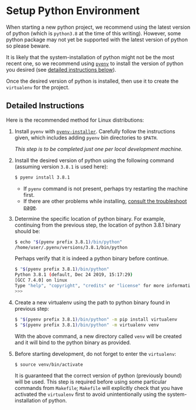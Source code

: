 # Setup Python Environment

When starting a new python project, we recommend using the latest version of python 
(which is `python3.8` at the time of this writing).
However, some python package may not yet be supported with the latest version
of python so please beware.

It is likely that the system-installation of python might not be the most recent one,
so we recommend using [`pyenv`](https://github.com/pyenv/pyenv#installation)
to install the version of python you desired 
(see [detailed instructions below](#detailed-instructions)).

Once the desired version of python is installed,
then use it to create the `virtualenv` for the project.


## Detailed Instructions

Here is the recommended method for Linux distributions:

1. Install `pyenv` with [`pyenv-installer`](https://github.com/pyenv/pyenv-installer).
   Carefully follow the instructions given, 
   which includes adding `pyenv` bin directories to `$PATH`.
   
   _This step is to be completed just one per local development machine._

2. Install the desired version of python using the following command 
   (assuming version `3.8.1` is used here):
   ```bash
   $ pyenv install 3.8.1
   ```
   - If `pyenv` command is not present, perhaps try restarting the machine first.
   - If there are other problems while installing, 
     [consult the troubleshoot page](https://github.com/pyenv/pyenv/wiki/common-build-problems).

3. Determine the specific location of python binary.
   For example, continuing from the previous step,
   the location of python 3.8.1 binary should be:
   ```bash
   $ echo "$(pyenv prefix 3.8.1)/bin/python"
   /home/user/.pyenv/versions/3.8.1/bin/python
   ```

   Perhaps verify that it is indeed a python binary before continue.
   ```bash
   $ "$(pyenv prefix 3.8.1)/bin/python"
   Python 3.8.1 (default, Dec 24 2019, 15:17:29) 
   [GCC 7.4.0] on linux
   Type "help", "copyright", "credits" or "license" for more information.
   >>> 
   ```

4. Create a new virtualenv using the path to python binary found in previous step:
   ```bash
   $ "$(pyenv prefix 3.8.1)/bin/python" -m pip install virtualenv
   $ "$(pyenv prefix 3.8.1)/bin/python" -m virtualenv venv
   ```
   With the above command, a new directory called `venv` will be created
   and it will bind to the python binary as provided.

5. Before starting development, do not forget to enter the `virtualenv`:
   ```bash
   $ source venv/bin/activate
   ```
   It is guaranteed that the correct version of python (previously bound) will be used.
   This step is required before using some particular commands from `Makefile`;
   `Makefile` will explicitly check that you have activated the `virtualenv` first 
   to avoid unintentionally using the system-installation of python.
